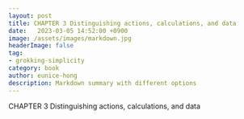 ```yaml
---
layout: post
title: CHAPTER 3 Distinguishing actions, calculations, and data
date:   2023-03-05 14:52:00 +0900
image: /assets/images/markdown.jpg
headerImage: false
tag:
- grokking-simplicity
category: book
author: eunice-hong
description: Markdown summary with different options
---
```


CHAPTER 3 Distinguishing actions, calculations, and data